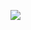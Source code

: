 ![](https://komarev.com/ghpvc/?username=Yash71&color=blueviolet&style=for-the-badge&label=TOPPER+LOG)
